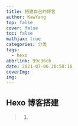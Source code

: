 ```yaml
---
title: 搭建自己的博客
author: KawYang
top: false
cover: false
toc: false
mathjax: true
categories: 分类
tags:
  - hexo
abbrlink: 99c36cb
date: 2021-07-06 20:58:16
coverImg:
img:
---
```


## Hexo 博客搭建

> 1. 

### 

